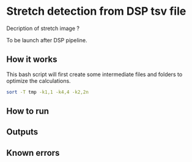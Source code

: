 # Stretch detection from DSP tsv file
Decription of stretch
image ?

To be launch after DSP pipeline.

## How it works
This bash script will first create some intermediate files and folders to optimize the calculations.

```bash
sort -T tmp -k1,1 -k4,4 -k2,2n
```
## How to run
## Outputs
## Known errors
